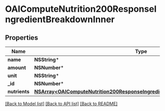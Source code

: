 # OAIComputeNutrition200ResponseIngredientBreakdownInner

## Properties
Name | Type | Description | Notes
------------ | ------------- | ------------- | -------------
**name** | **NSString*** |  | [optional] 
**amount** | **NSNumber*** |  | [optional] 
**unit** | **NSString*** |  | [optional] 
**_id** | **NSNumber*** |  | [optional] 
**nutrients** | [**NSArray&lt;OAIComputeNutrition200ResponseIngredientBreakdownInnerNutrientsInner&gt;***](OAIComputeNutrition200ResponseIngredientBreakdownInnerNutrientsInner.md) |  | [optional] 

[[Back to Model list]](../README.md#documentation-for-models) [[Back to API list]](../README.md#documentation-for-api-endpoints) [[Back to README]](../README.md)


